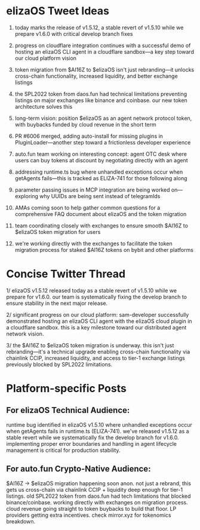 # elizaOS Tweet Ideas

1. today marks the release of v1.5.12, a stable revert of v1.5.10 while we prepare v1.6.0 with critical develop branch fixes

2. progress on cloudflare integration continues with a successful demo of hosting an elizaOS CLI agent in a cloudflare sandbox—a key step toward our cloud platform vision

3. token migration from $AI16Z to $elizaOS isn't just rebranding—it unlocks cross-chain functionality, increased liquidity, and better exchange listings

4. the SPL2022 token from daos.fun had technical limitations preventing listings on major exchanges like binance and coinbase. our new token architecture solves this

5. long-term vision: position $elizaOS as an agent network protocol token, with buybacks funded by cloud revenue in the short term

6. PR #6006 merged, adding auto-install for missing plugins in PluginLoader—another step toward a frictionless developer experience

7. auto.fun team working on interesting concept: agent OTC desk where users can buy tokens at discount by negotiating directly with an agent

8. addressing runtime.ts bug where unhandled exceptions occur when getAgents fails—this is tracked as ELIZA-741 for those following along

9. parameter passing issues in MCP integration are being worked on—exploring why UUIDs are being sent instead of telegramIds

10. AMAs coming soon to help gather common questions for a comprehensive FAQ document about elizaOS and the token migration

11. team coordinating closely with exchanges to ensure smooth $AI16Z to $elizaOS token migration for users

12. we're working directly with the exchanges to facilitate the token migration process for staked $AI16Z tokens on bybit and other platforms

# Concise Twitter Thread

1/ elizaOS v1.5.12 released today as a stable revert of v1.5.10 while we prepare for v1.6.0. our team is systematically fixing the develop branch to ensure stability in the next major release.

2/ significant progress on our cloud platform: sam-developer successfully demonstrated hosting an elizaOS CLI agent with the elizaOS cloud plugin in a cloudflare sandbox. this is a key milestone toward our distributed agent network vision.

3/ the $AI16Z to $elizaOS token migration is underway. this isn't just rebranding—it's a technical upgrade enabling cross-chain functionality via chainlink CCIP, increased liquidity, and access to tier-1 exchange listings previously blocked by SPL2022 limitations.

# Platform-specific Posts

## For elizaOS Technical Audience:
runtime bug identified in elizaOS v1.5.10 where unhandled exceptions occur when getAgents fails in runtime.ts (ELIZA-741). we've released v1.5.12 as a stable revert while we systematically fix the develop branch for v1.6.0. implementing proper error boundaries and handling in agent lifecycle management is critical for production stability.

## For auto.fun Crypto-Native Audience:
$AI16Z → $elizaOS migration happening soon anon. not just a rebrand, this gets us cross-chain via chainlink CCIP + liquidity deep enough for tier-1 listings. old SPL2022 token from daos.fun had tech limitations that blocked binance/coinbase. working directly with exchanges on migration process. cloud revenue going straight to token buybacks to build that floor. LP providers getting extra incentives. check mirror.xyz for tokenomics breakdown.